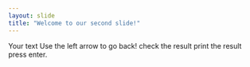 ```yaml
---
layout: slide
title: "Welcome to our second slide!"
---
```

Your text
Use the left arrow to go back!
check the result
print the result
press enter.
